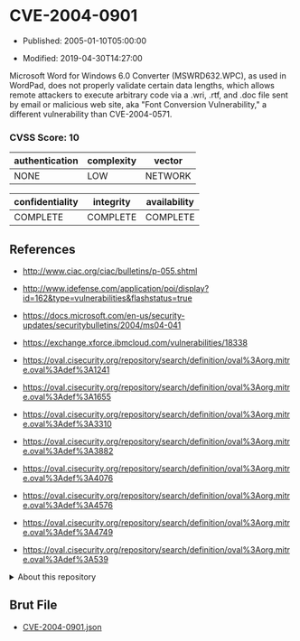 # CVE-2004-0901

- Published: 2005-01-10T05:00:00

- Modified: 2019-04-30T14:27:00

Microsoft Word for Windows 6.0 Converter (MSWRD632.WPC), as used in WordPad, does not properly validate certain data lengths, which allows remote attackers to execute arbitrary code via a .wri, .rtf, and .doc file sent by email or malicious web site, aka "Font Conversion Vulnerability," a different vulnerability than CVE-2004-0571.

### CVSS Score: **10**

| authentication | complexity | vector |
| --- | --- | --- |
| NONE | LOW | NETWORK |

| confidentiality | integrity | availability |
| --- | --- | --- |
| COMPLETE | COMPLETE | COMPLETE |

## References

* http://www.ciac.org/ciac/bulletins/p-055.shtml

* http://www.idefense.com/application/poi/display?id=162&type=vulnerabilities&flashstatus=true

* https://docs.microsoft.com/en-us/security-updates/securitybulletins/2004/ms04-041

* https://exchange.xforce.ibmcloud.com/vulnerabilities/18338

* https://oval.cisecurity.org/repository/search/definition/oval%3Aorg.mitre.oval%3Adef%3A1241

* https://oval.cisecurity.org/repository/search/definition/oval%3Aorg.mitre.oval%3Adef%3A1655

* https://oval.cisecurity.org/repository/search/definition/oval%3Aorg.mitre.oval%3Adef%3A3310

* https://oval.cisecurity.org/repository/search/definition/oval%3Aorg.mitre.oval%3Adef%3A3882

* https://oval.cisecurity.org/repository/search/definition/oval%3Aorg.mitre.oval%3Adef%3A4076

* https://oval.cisecurity.org/repository/search/definition/oval%3Aorg.mitre.oval%3Adef%3A4576

* https://oval.cisecurity.org/repository/search/definition/oval%3Aorg.mitre.oval%3Adef%3A4749

* https://oval.cisecurity.org/repository/search/definition/oval%3Aorg.mitre.oval%3Adef%3A539

<details>
<summary>About this repository</summary> 

  This repository is part of the project [Live Hack CVE](https://github.com/Live-Hack-CVE). Main website can be found [www.live-hack.org](https://www.live-hack.org) 
  
  Made by [Sn0wAlice](https://github.com/Sn0wAlice) for the people that care about security and need to have a feed of the latest CVEs. Hope you enjoy it, don't forget to star the repo and follow me on [Twitter](https://twitter.com/Sn0wAlice) and [Github](https://github.com/Sn0wAlice). And that is my [personnal website](https://www.alice-snow.me/)

  - [Home Page](https://github.com/Live-Hack-CVE)
  - [Framework](https://github.com/Live-Hack-CVE/cve-framework)
  - [CVE database](https://github.com/Live-Hack-CVE/full_database)
  - [Changelog](https://github.com/Live-Hack-CVE/Changelog)
</details>

## Brut File

* [CVE-2004-0901.json](https://raw.githubusercontent.com/Live-Hack-CVE/full_database/main/cves/2004/CVE-2004-0901.json)

